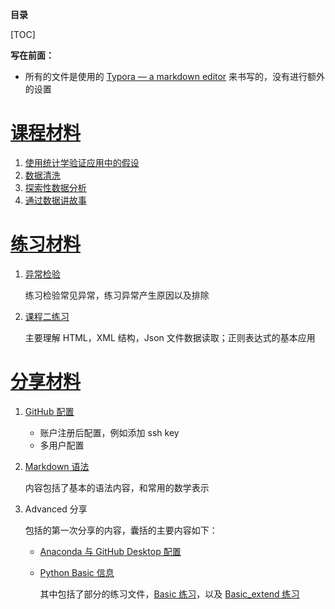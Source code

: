 **目录**

[TOC]

**写在前面：**

* 所有的文件是使用的 [Typora — a markdown editor](https://typora.io/) 来书写的，没有进行额外的设置

# [课程材料](./Course)

1. [使用统计学验证应用中的假设](./Course/Course1_Perceptual_Phenomenon.md)
2. [数据清洗](./Course/Course2_DataWrangling.md)
3. [探索性数据分析](./Course/Course3_ExplorationDataAnalysis.md)
4. [通过数据讲故事](./Course/Course4_DataStoryTelling.md)

# [练习材料](./Exercise)

1. [异常检验](./Exercise/异常检验.ipynb)

   练习检验常见异常，练习异常产生原因以及排除

2. [课程二练习](./Exercise/Course2_Exercise.ipynb)

   主要理解 HTML，XML 结构，Json 文件数据读取；正则表达式的基本应用

# [分享材料](./Share)

1. [GitHub 配置](./Share/GitHub配置.md)
   * 账户注册后配置，例如添加 ssh key
   * 多用户配置

2. [Markdown 语法](./Share/MarkdownBasic.md)

   内容包括了基本的语法内容，和常用的数学表示

3. Advanced 分享

   包括的第一次分享的内容，囊括的主要内容如下：

   * [Anaconda 与 GitHub Desktop 配置](./Share/Anaconda与GitHubDesktop配置.md)

   * [Python Basic 信息](./Share/Basic.md)

     其中包括了部分的练习文件，[Basic 练习](./Share/Basic.ipynb)，以及 [Basic_extend 练习](././Share/Basic_extend.ipynb)
